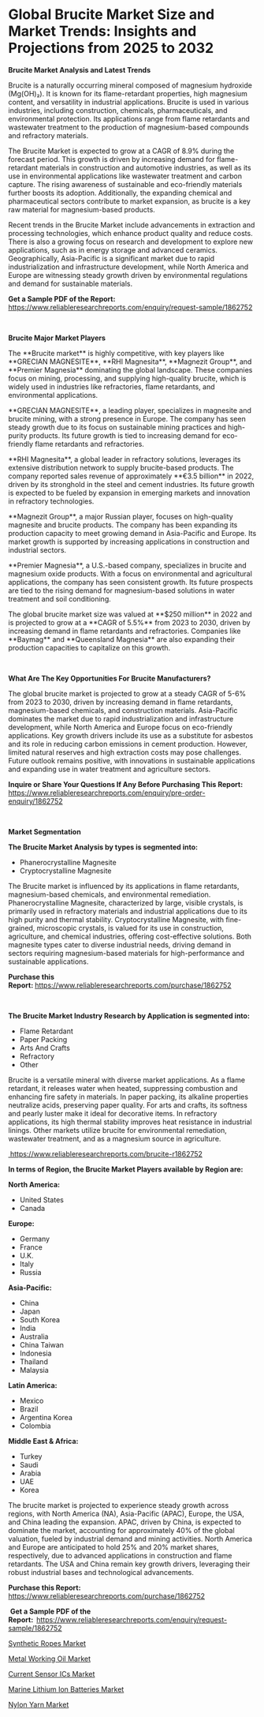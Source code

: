 <p><h1>Global Brucite Market Size and Market Trends: Insights and Projections from 2025 to 2032</h1></p><p><strong>Brucite Market Analysis and Latest Trends</strong></p>
<p><p>Brucite is a naturally occurring mineral composed of magnesium hydroxide (Mg(OH)₂). It is known for its flame-retardant properties, high magnesium content, and versatility in industrial applications. Brucite is used in various industries, including construction, chemicals, pharmaceuticals, and environmental protection. Its applications range from flame retardants and wastewater treatment to the production of magnesium-based compounds and refractory materials.</p><p>The Brucite Market is expected to grow at a CAGR of 8.9% during the forecast period. This growth is driven by increasing demand for flame-retardant materials in construction and automotive industries, as well as its use in environmental applications like wastewater treatment and carbon capture. The rising awareness of sustainable and eco-friendly materials further boosts its adoption. Additionally, the expanding chemical and pharmaceutical sectors contribute to market expansion, as brucite is a key raw material for magnesium-based products.</p><p>Recent trends in the Brucite Market include advancements in extraction and processing technologies, which enhance product quality and reduce costs. There is also a growing focus on research and development to explore new applications, such as in energy storage and advanced ceramics. Geographically, Asia-Pacific is a significant market due to rapid industrialization and infrastructure development, while North America and Europe are witnessing steady growth driven by environmental regulations and demand for sustainable materials.</p></p>
<p><strong>Get a Sample PDF of the Report:&nbsp;</strong> <a href="https://www.reliableresearchreports.com/enquiry/request-sample/1862752?utm_campaign=112&utm_medium=2&utm_source=Github&utm_content=ia&utm_term=24012025&utm_id=brucite">https://www.reliableresearchreports.com/enquiry/request-sample/1862752</a></p>
<p>&nbsp;</p>
<p><strong>Brucite Major Market Players</strong></p>
<p><p>The **Brucite market** is highly competitive, with key players like **GRECIAN MAGNESITE**, **RHI Magnesita**, **Magnezit Group**, and **Premier Magnesia** dominating the global landscape. These companies focus on mining, processing, and supplying high-quality brucite, which is widely used in industries like refractories, flame retardants, and environmental applications.</p><p>**GRECIAN MAGNESITE**, a leading player, specializes in magnesite and brucite mining, with a strong presence in Europe. The company has seen steady growth due to its focus on sustainable mining practices and high-purity products. Its future growth is tied to increasing demand for eco-friendly flame retardants and refractories.</p><p>**RHI Magnesita**, a global leader in refractory solutions, leverages its extensive distribution network to supply brucite-based products. The company reported sales revenue of approximately **€3.5 billion** in 2022, driven by its stronghold in the steel and cement industries. Its future growth is expected to be fueled by expansion in emerging markets and innovation in refractory technologies.</p><p>**Magnezit Group**, a major Russian player, focuses on high-quality magnesite and brucite products. The company has been expanding its production capacity to meet growing demand in Asia-Pacific and Europe. Its market growth is supported by increasing applications in construction and industrial sectors.</p><p>**Premier Magnesia**, a U.S.-based company, specializes in brucite and magnesium oxide products. With a focus on environmental and agricultural applications, the company has seen consistent growth. Its future prospects are tied to the rising demand for magnesium-based solutions in water treatment and soil conditioning.</p><p>The global brucite market size was valued at **$250 million** in 2022 and is projected to grow at a **CAGR of 5.5%** from 2023 to 2030, driven by increasing demand in flame retardants and refractories. Companies like **Baymag** and **Queensland Magnesia** are also expanding their production capacities to capitalize on this growth.</p></p>
<p>&nbsp;</p>
<p><strong>What Are The Key Opportunities For Brucite Manufacturers?</strong></p>
<p><p>The global brucite market is projected to grow at a steady CAGR of 5-6% from 2023 to 2030, driven by increasing demand in flame retardants, magnesium-based chemicals, and construction materials. Asia-Pacific dominates the market due to rapid industrialization and infrastructure development, while North America and Europe focus on eco-friendly applications. Key growth drivers include its use as a substitute for asbestos and its role in reducing carbon emissions in cement production. However, limited natural reserves and high extraction costs may pose challenges. Future outlook remains positive, with innovations in sustainable applications and expanding use in water treatment and agriculture sectors.</p></p>
<p><strong>Inquire or Share Your Questions If Any Before Purchasing This Report:</strong> <a href="https://www.reliableresearchreports.com/enquiry/pre-order-enquiry/1862752?utm_campaign=112&utm_medium=2&utm_source=Github&utm_content=ia&utm_term=24012025&utm_id=brucite">https://www.reliableresearchreports.com/enquiry/pre-order-enquiry/1862752</a></p>
<p>&nbsp;</p>
<p><strong>Market Segmentation</strong></p>
<p><strong>The Brucite Market Analysis by types is segmented into:</strong></p>
<p><ul><li>Phanerocrystalline Magnesite</li><li>Cryptocrystalline Magnesite</li></ul></p>
<p><p>The Brucite market is influenced by its applications in flame retardants, magnesium-based chemicals, and environmental remediation. Phanerocrystalline Magnesite, characterized by large, visible crystals, is primarily used in refractory materials and industrial applications due to its high purity and thermal stability. Cryptocrystalline Magnesite, with fine-grained, microscopic crystals, is valued for its use in construction, agriculture, and chemical industries, offering cost-effective solutions. Both magnesite types cater to diverse industrial needs, driving demand in sectors requiring magnesium-based materials for high-performance and sustainable applications.</p></p>
<p><strong>Purchase this Report:&nbsp;</strong><a href="https://www.reliableresearchreports.com/purchase/1862752?utm_campaign=112&utm_medium=2&utm_source=Github&utm_content=ia&utm_term=24012025&utm_id=brucite">https://www.reliableresearchreports.com/purchase/1862752</a></p>
<p>&nbsp;</p>
<p><strong>The Brucite Market Industry Research by Application is segmented into:</strong></p>
<p><ul><li>Flame Retardant</li><li>Paper Packing</li><li>Arts And Crafts</li><li>Refractory</li><li>Other</li></ul></p>
<p><p>Brucite is a versatile mineral with diverse market applications. As a flame retardant, it releases water when heated, suppressing combustion and enhancing fire safety in materials. In paper packing, its alkaline properties neutralize acids, preserving paper quality. For arts and crafts, its softness and pearly luster make it ideal for decorative items. In refractory applications, its high thermal stability improves heat resistance in industrial linings. Other markets utilize brucite for environmental remediation, wastewater treatment, and as a magnesium source in agriculture.</p></p>
<p><a href="https://www.reliableresearchreports.com/brucite-r1862752?utm_campaign=112&utm_medium=2&utm_source=Github&utm_content=ia&utm_term=24012025&utm_id=brucite">&nbsp;https://www.reliableresearchreports.com/brucite-r1862752</a></p>
<p><strong>In terms of Region, the Brucite Market Players available by Region are:</strong></p>
<p>
    <p> <strong> North America: </strong>
        <ul>
            <li>United States</li>
            <li>Canada</li>
        </ul>
        </p> 
    <p> <strong> Europe: </strong>
        <ul>
            <li>Germany</li>
            <li>France</li>
            <li>U.K.</li>
            <li>Italy</li>
            <li>Russia</li>
        </ul>
        </p> 
    <p> <strong> Asia-Pacific: </strong>
        <ul>
            <li>China</li>
            <li>Japan</li>
            <li>South Korea</li>
            <li>India</li>
            <li>Australia</li>
            <li>China Taiwan</li>
            <li>Indonesia</li>
            <li>Thailand</li>
            <li>Malaysia</li>
        </ul>
        </p> 
    <p> <strong> Latin America: </strong>
        <ul>
            <li>Mexico</li>
            <li>Brazil</li>
            <li>Argentina Korea</li>
            <li>Colombia</li>
        </ul>
        </p> 
    <p> <strong> Middle East & Africa: </strong>
        <ul>
            <li>Turkey</li>
            <li>Saudi</li>
            <li>Arabia</li>
            <li>UAE</li>
            <li>Korea</li>
        </ul>
    </p>
    </p>
<p><p>The brucite market is projected to experience steady growth across regions, with North America (NA), Asia-Pacific (APAC), Europe, the USA, and China leading the expansion. APAC, driven by China, is expected to dominate the market, accounting for approximately 40% of the global valuation, fueled by industrial demand and mining activities. North America and Europe are anticipated to hold 25% and 20% market shares, respectively, due to advanced applications in construction and flame retardants. The USA and China remain key growth drivers, leveraging their robust industrial bases and technological advancements.</p></p>
<p><strong>Purchase this Report: </strong><a href="https://www.reliableresearchreports.com/purchase/1862752?utm_campaign=112&utm_medium=2&utm_source=Github&utm_content=ia&utm_term=24012025&utm_id=brucite">https://www.reliableresearchreports.com/purchase/1862752</a></p>
<p>&nbsp;<strong>Get a Sample PDF of the Report:&nbsp;&nbsp;</strong><a href="https://www.reliableresearchreports.com/enquiry/request-sample/1862752?utm_campaign=112&utm_medium=2&utm_source=Github&utm_content=ia&utm_term=24012025&utm_id=brucite">https://www.reliableresearchreports.com/enquiry/request-sample/1862752</a></p>
<p><strong></strong></p>
<p><p><a href="https://www.linkedin.com/pulse/synthetic-ropes-market-analysis-driving-business-advancement-zq4tc?utm_campaign=112&utm_medium=2&utm_source=Github&utm_content=ia&utm_term=24012025&utm_id=brucite">Synthetic Ropes Market</a></p><p><a href="https://github.com/delindacallegari68/Market-Research-Report-List-1/blob/main/metal-working-oil-market.md?utm_campaign=112&utm_medium=2&utm_source=Github&utm_content=ia&utm_term=24012025&utm_id=brucite">Metal Working Oil Market</a></p><p><a href="https://www.linkedin.com/pulse/exploring-growth-potential-current-sensor-ics-market-edf0c?utm_campaign=112&utm_medium=2&utm_source=Github&utm_content=ia&utm_term=24012025&utm_id=brucite">Current Sensor ICs Market</a></p><p><a href="https://www.linkedin.com/pulse/foreign-opportunities-market-dynamics-marine-lithium-ion-zcjue?utm_campaign=112&utm_medium=2&utm_source=Github&utm_content=ia&utm_term=24012025&utm_id=brucite">Marine Lithium Ion Batteries Market</a></p><p><a href="https://github.com/klindsey95/Market-Research-Report-List-1/blob/main/nylon-yarn-market.md?utm_campaign=112&utm_medium=2&utm_source=Github&utm_content=ia&utm_term=24012025&utm_id=brucite">Nylon Yarn Market</a></p></p>